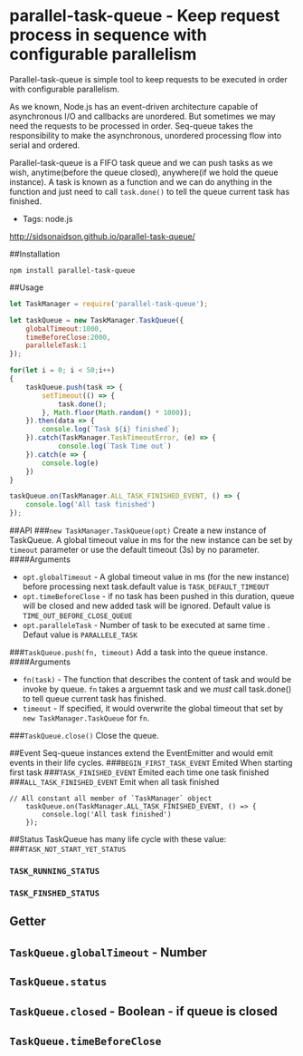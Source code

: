 parallel-task-queue - Keep request process in sequence with configurable parallelism
=====================================================

Parallel-task-queue is simple tool to keep requests to be executed in order with configurable parallelism.

As we known, Node.js has an event-driven architecture capable of asynchronous I/O  and  callbacks are unordered. But sometimes we may need the requests to be processed in order.
Seq-queue takes the responsibility to make the asynchronous, unordered processing flow into serial and ordered.

Parallel-task-queue is a FIFO task queue and we can push tasks as we wish, anytime(before the queue closed), anywhere(if we hold the queue instance). A task is known as a function and we can do anything in the function and just need to call `task.done()` to tell the queue current task has finished.

 * Tags: node.js
 
 http://sidsonaidson.github.io/parallel-task-queue/

##Installation
```
npm install parallel-task-queue
```

##Usage
``` javascript
let TaskManager = require('parallel-task-queue');

let taskQueue = new TaskManager.TaskQueue({
    globalTimeout:1000,
    timeBeforeClose:2000,
    paralleleTask:1
});

for(let i = 0; i < 50;i++)
{
    taskQueue.push(task => {
        setTimeout(() => {
            task.done();
        }, Math.floor(Math.random() * 1000));
    }).then(data => {
        console.log(`Task ${i} finished`);
    }).catch(TaskManager.TaskTimeoutError, (e) => {
            console.log(`Task Time out`)
    }).catch(e => {
        console.log(e)
    })
}

taskQueue.on(TaskManager.ALL_TASK_FINISHED_EVENT, () => {
    console.log('All task finished')
});

```

##API
###`new TaskManager.TaskQueue(opt)`
Create a new  instance of TaskQueue. A global timeout value in ms for the new instance can be set by `timeout` parameter or use the default timeout (3s) by no parameter.
####Arguments
+ `opt.globalTimeout` - A global timeout value in ms (for the new instance) before processing next task.default value is `TASK_DEFAULT_TIMEOUT`
+ `opt.timeBeforeClose` - if no task has been pushed in this duration, queue will be closed and new added task will be ignored. Default value is `TIME_OUT_BEFORE_CLOSE_QUEUE`
+ `opt.paralleleTask` - Number of task to be executed at same time . Defaut value is `PARALLELE_TASK`

###`TaskQueue.push(fn, timeout)`
Add a task into the queue instance.
####Arguments
+ `fn(task)` - The function that describes the content of task and would be invoke by queue. `fn` takes a arguemnt task and we *must* call task.done() to tell queue current task has finished.
+ `timeout` - If specified, it would overwrite the global timeout that set by `new TaskManager.TaskQueue` for `fn`.

###`TaskQueue.close()`
Close the queue.

##Event
Seq-queue instances extend the EventEmitter and would emit events in their life cycles.
###`BEGIN_FIRST_TASK_EVENT`
Emited When starting first task
###`TASK_FINISHED_EVENT`
Emited each time one  task finished
###`ALL_TASK_FINISHED_EVENT`
Emit when all task finished

```
// All constant all member of `TaskManager` object
	taskQueue.on(TaskManager.ALL_TASK_FINISHED_EVENT, () => {
	    console.log('All task finished')
	});
```

##Status
TaskQueue has many life cycle with these value:
###`TASK_NOT_START_YET_STATUS`
### `TASK_RUNNING_STATUS`
### `TASK_FINSHED_STATUS`

## Getter
## `TaskQueue.globalTimeout` - Number
## `TaskQueue.status`
## `TaskQueue.closed` - Boolean - if queue is closed
## `TaskQueue.timeBeforeClose`
